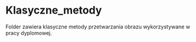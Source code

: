 # Klasyczne_metody
Folder zawiera klasyczne metody przetwarzania obrazu wykorzystywane w pracy dyplomowej.
